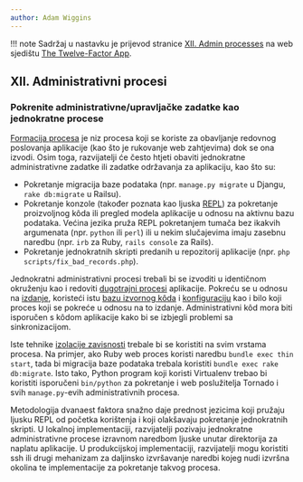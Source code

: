```yaml
---
author: Adam Wiggins
---
```


!!! note
    Sadržaj u nastavku je prijevod stranice [XII. Admin processes](https://12factor.net/admin-processes) na web sjedištu [The Twelve-Factor App](https://12factor.net/).

## XII. Administrativni procesi
### Pokrenite administrativne/upravljačke zadatke kao jednokratne procese

[Formacija procesa](concurrency.md) je niz procesa koji se koriste za obavljanje redovnog poslovanja aplikacije (kao što je rukovanje web zahtjevima) dok se ona izvodi. Osim toga, razvijatelji će često htjeti obaviti jednokratne administrativne zadatke ili zadatke održavanja za aplikaciju, kao što su:

* Pokretanje migracija baze podataka (npr. `manage.py migrate` u Djangu, `rake db:migrate` u Railsu).
* Pokretanje konzole (također poznata kao ljuska [REPL](https://en.wikipedia.org/wiki/Read-eval-print_loop)) za pokretanje proizvoljnog kôda ili pregled modela aplikacije u odnosu na aktivnu bazu podataka. Većina jezika pruža REPL pokretanjem tumača bez ikakvih argumenata (npr. `python` ili `perl`) ili u nekim slučajevima imaju zasebnu naredbu (npr. `irb` za Ruby, `rails console` za Rails).
* Pokretanje jednokratnih skripti predanih u repozitorij aplikacije (npr. `php scripts/fix_bad_records.php`).

Jednokratni administrativni procesi trebali bi se izvoditi u identičnom okruženju kao i redoviti [dugotrajni procesi](processes.md) aplikacije. Pokreću se u odnosu na [izdanje](build-release-run.md), koristeći istu [bazu izvornog kôda](codebase.md) i [konfiguraciju](config.md) kao i bilo koji proces koji se pokreće u odnosu na to izdanje. Administrativni kôd mora biti isporučen s kôdom aplikacije kako bi se izbjegli problemi sa sinkronizacijom.

Iste tehnike [izolacije zavisnosti](dependencies.md) trebale bi se koristiti na svim vrstama procesa. Na primjer, ako Ruby web proces koristi naredbu `bundle exec thin start`, tada bi migracija baze podataka trebala koristiti `bundle exec rake db:migrate`. Isto tako, Python program koji koristi Virtualenv trebao bi koristiti isporučeni `bin/python` za pokretanje i web poslužitelja Tornado i svih `manage.py`-evih administrativnih procesa.

Metodologija dvanaest faktora snažno daje prednost jezicima koji pružaju ljusku REPL od početka korištenja i koji olakšavaju pokretanje jednokratnih skripti. U lokalnoj implementaciji, razvijatelji pozivaju jednokratne administrativne procese izravnom naredbom ljuske unutar direktorija za naplatu aplikacije. U produkcijskoj implementaciji, razvijatelji mogu koristiti ssh ili drugi mehanizam za daljinsko izvršavanje naredbi kojeg nudi izvršna okolina te implementacije za pokretanje takvog procesa.
